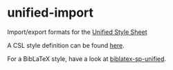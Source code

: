 # unified-import
Import/export formats for the [Unified Style Sheet](http://www.linguisticsociety.org/resource/unified-style-sheet)

A CSL style definition can be found [here](https://www.zotero.org/styles/unified-style-linguistics). 

For a BibLaTeX style, have a look at [biblatex-sp-unified](https://github.com/semprag/biblatex-sp-unified).
